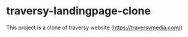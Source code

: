 # traversy-landingpage-clone
This project is a clone of traversy website (https://traversymedia.com/)
